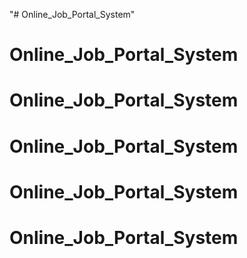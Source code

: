 "# Online_Job_Portal_System" 
# Online_Job_Portal_System
# Online_Job_Portal_System
# Online_Job_Portal_System
# Online_Job_Portal_System
# Online_Job_Portal_System
